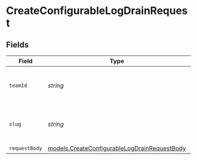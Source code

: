 # CreateConfigurableLogDrainRequest


## Fields

| Field                                                                                              | Type                                                                                               | Required                                                                                           | Description                                                                                        |
| -------------------------------------------------------------------------------------------------- | -------------------------------------------------------------------------------------------------- | -------------------------------------------------------------------------------------------------- | -------------------------------------------------------------------------------------------------- |
| `teamId`                                                                                           | *string*                                                                                           | :heavy_minus_sign:                                                                                 | The Team identifier to perform the request on behalf of.                                           |
| `slug`                                                                                             | *string*                                                                                           | :heavy_minus_sign:                                                                                 | The Team slug to perform the request on behalf of.                                                 |
| `requestBody`                                                                                      | [models.CreateConfigurableLogDrainRequestBody](../models/createconfigurablelogdrainrequestbody.md) | :heavy_minus_sign:                                                                                 | N/A                                                                                                |
